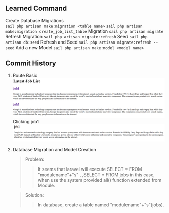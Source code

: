 















## Learned Command

Create Database Migrations<br>
`sail php artisan make:migration <table name>`
`sail php artisan make:migration create_job_list_table`
Migration
`sail php artisan migrate`
Refresh Migration
`sail php artisan migrate:refresh`
Seed
`sail php artisan db:seed`
Refresh and Seed 
`sail php artisan migrate:refresh --seed`
Add a new Model
`sail php artisan make:model <model name>`
## Commit History
1. Route Basic
![Alt text](image.png)
Clicking job1
![Alt text](image-1.png)

2. Database Migration and Model Creation


    > Problem: 
    >> It seems that laravel will execute SELECT * FROM "modulename"+"s" ,
    >>,SELECT * FROM jobs in this case, when use the system provided all() function extended from Module.

    > Solution:
    >> In database, create a table named "modulename"+"s"(jobs).
